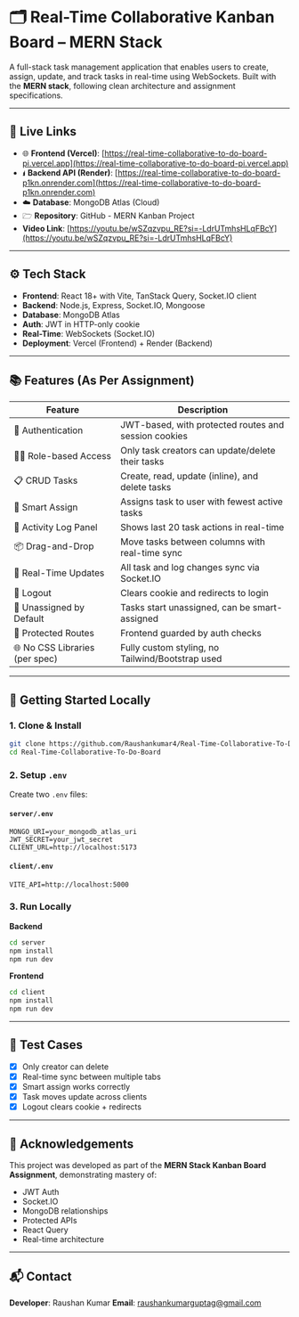 # 🗂️ Real-Time Collaborative Kanban Board – MERN Stack

A full-stack task management application that enables users to create, assign, update, and track tasks in real-time using WebSockets. Built with the **MERN stack**, following clean architecture and assignment specifications.

---

## 🔗 Live Links

- 🌐 **Frontend (Vercel)**: [https://real-time-collaborative-to-do-board-pi.vercel.app](https://real-time-collaborative-to-do-board-pi.vercel.app)
- 🖠️ **Backend API (Render)**: [https://real-time-collaborative-to-do-board-p1kn.onrender.com](https://real-time-collaborative-to-do-board-p1kn.onrender.com)
- ☁️ **Database**: MongoDB Atlas (Cloud)
- 🗁 **Repository**: GitHub - MERN Kanban Project
-  **Video Link**: [https://youtu.be/wSZqzvpu_RE?si=-LdrUTmhsHLqFBcY](https://youtu.be/wSZqzvpu_RE?si=-LdrUTmhsHLqFBcY)

---

## ⚙️ Tech Stack

- **Frontend**: React 18+ with Vite, TanStack Query, Socket.IO client
- **Backend**: Node.js, Express, Socket.IO, Mongoose
- **Database**: MongoDB Atlas
- **Auth**: JWT in HTTP-only cookie
- **Real-Time**: WebSockets (Socket.IO)
- **Deployment**: Vercel (Frontend) + Render (Backend)

---

## 📚 Features (As Per Assignment)

| Feature                        | Description                                          |
| ------------------------------ | ---------------------------------------------------- |
| 🔐 Authentication              | JWT-based, with protected routes and session cookies |
| 🧑‍💼 Role-based Access           | Only task creators can update/delete their tasks     |
| 📋 CRUD Tasks                  | Create, read, update (inline), and delete tasks      |
| 🔄 Smart Assign                | Assigns task to user with fewest active tasks        |
| 🧠 Activity Log Panel          | Shows last 20 task actions in real-time              |
| 📦 Drag-and-Drop               | Move tasks between columns with real-time sync       |
| 🧠 Real-Time Updates           | All task and log changes sync via Socket.IO          |
| 🩼 Logout                       | Clears cookie and redirects to login                 |
| 🚫 Unassigned by Default       | Tasks start unassigned, can be smart-assigned        |
| 🔐 Protected Routes            | Frontend guarded by auth checks                      |
| 🌐 No CSS Libraries (per spec) | Fully custom styling, no Tailwind/Bootstrap used     |

---

## 🚀 Getting Started Locally

### 1. Clone & Install

```bash
git clone https://github.com/Raushankumar4/Real-Time-Collaborative-To-Do-Board
cd Real-Time-Collaborative-To-Do-Board
```

### 2. Setup `.env`

Create two `.env` files:

#### `server/.env`

```env
MONGO_URI=your_mongodb_atlas_uri
JWT_SECRET=your_jwt_secret
CLIENT_URL=http://localhost:5173
```

#### `client/.env`

```env
VITE_API=http://localhost:5000
```

### 3. Run Locally

**Backend**

```bash
cd server
npm install
npm run dev
```

**Frontend**

```bash
cd client
npm install
npm run dev
```

---

## 🧪 Test Cases

- [x] Only creator can delete
- [x] Real-time sync between multiple tabs
- [x] Smart assign works correctly
- [x] Task moves update across clients
- [x] Logout clears cookie + redirects

---

## 🙌 Acknowledgements

This project was developed as part of the **MERN Stack Kanban Board Assignment**, demonstrating mastery of:

- JWT Auth
- Socket.IO
- MongoDB relationships
- Protected APIs
- React Query
- Real-time architecture

---

## 📬 Contact

**Developer**: Raushan Kumar
**Email**: [raushankumarguptag@gmail.com](mailto:raushankumarguptag@gmail.com)
